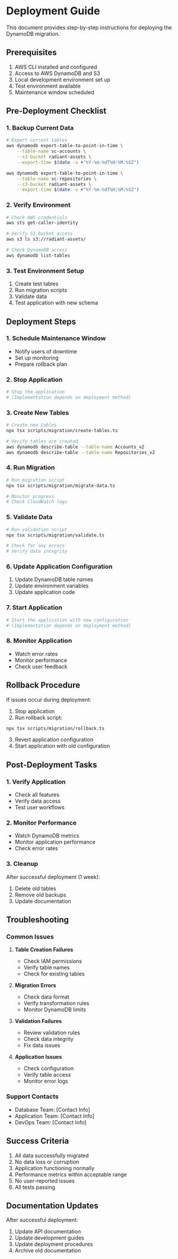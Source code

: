# Deployment Guide

This document provides step-by-step instructions for deploying the DynamoDB migration.

## Prerequisites

1. AWS CLI installed and configured
2. Access to AWS DynamoDB and S3
3. Local development environment set up
4. Test environment available
5. Maintenance window scheduled

## Pre-Deployment Checklist

### 1. Backup Current Data
```bash
# Export current tables
aws dynamodb export-table-to-point-in-time \
    --table-name sc-accounts \
    --s3-bucket radiant-assets \
    --export-time $(date -u +"%Y-%m-%dT%H:%M:%SZ")

aws dynamodb export-table-to-point-in-time \
    --table-name sc-repositories \
    --s3-bucket radiant-assets \
    --export-time $(date -u +"%Y-%m-%dT%H:%M:%SZ")
```

### 2. Verify Environment
```bash
# Check AWS credentials
aws sts get-caller-identity

# Verify S3 bucket access
aws s3 ls s3://radiant-assets/

# Check DynamoDB access
aws dynamodb list-tables
```

### 3. Test Environment Setup
1. Create test tables
2. Run migration scripts
3. Validate data
4. Test application with new schema

## Deployment Steps

### 1. Schedule Maintenance Window
- Notify users of downtime
- Set up monitoring
- Prepare rollback plan

### 2. Stop Application
```bash
# Stop the application
# (Implementation depends on deployment method)
```

### 3. Create New Tables
```bash
# Create new tables
npx tsx scripts/migration/create-tables.ts

# Verify tables are created
aws dynamodb describe-table --table-name Accounts_v2
aws dynamodb describe-table --table-name Repositories_v2
```

### 4. Run Migration
```bash
# Run migration script
npx tsx scripts/migration/migrate-data.ts

# Monitor progress
# Check CloudWatch logs
```

### 5. Validate Data
```bash
# Run validation script
npx tsx scripts/migration/validate.ts

# Check for any errors
# Verify data integrity
```

### 6. Update Application Configuration
1. Update DynamoDB table names
2. Update environment variables
3. Update application code

### 7. Start Application
```bash
# Start the application with new configuration
# (Implementation depends on deployment method)
```

### 8. Monitor Application
- Watch error rates
- Monitor performance
- Check user feedback

## Rollback Procedure

If issues occur during deployment:

1. Stop application
2. Run rollback script:
```bash
npx tsx scripts/migration/rollback.ts
```
3. Revert application configuration
4. Start application with old configuration

## Post-Deployment Tasks

### 1. Verify Application
- Check all features
- Verify data access
- Test user workflows

### 2. Monitor Performance
- Watch DynamoDB metrics
- Monitor application performance
- Check error rates

### 3. Cleanup
After successful deployment (1 week):
1. Delete old tables
2. Remove old backups
3. Update documentation

## Troubleshooting

### Common Issues

1. **Table Creation Failures**
   - Check IAM permissions
   - Verify table names
   - Check for existing tables

2. **Migration Errors**
   - Check data format
   - Verify transformation rules
   - Monitor DynamoDB limits

3. **Validation Failures**
   - Review validation rules
   - Check data integrity
   - Fix data issues

4. **Application Issues**
   - Check configuration
   - Verify table access
   - Monitor error logs

### Support Contacts

- Database Team: [Contact Info]
- Application Team: [Contact Info]
- DevOps Team: [Contact Info]

## Success Criteria

1. All data successfully migrated
2. No data loss or corruption
3. Application functioning normally
4. Performance metrics within acceptable range
5. No user-reported issues
6. All tests passing

## Documentation Updates

After successful deployment:
1. Update API documentation
2. Update development guides
3. Update deployment procedures
4. Archive old documentation 